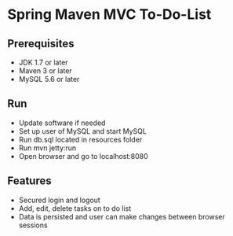 # Spring Maven MVC To-Do-List

## Prerequisites
+ JDK 1.7 or later
+ Maven 3 or later
+ MySQL 5.6 or later


## Run
+ Update software if needed
+ Set up user of MySQL and start MySQL
+ Run db.sql located in resources folder
+ Run mvn jetty:run
+ Open browser and go to localhost:8080


## Features
+ Secured login and logout
+ Add, edit, delete tasks on to do list
+ Data is persisted and user can make changes between browser sessions
